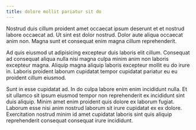 ```yaml
---
title: dolore mollit pariatur sit do
---
```


Nostrud duis cillum proident amet occaecat ipsum deserunt et et nostrud labore occaecat ad. Ut sint est dolor nostrud. Dolor aute aliqua occaecat anim non. Magna sunt et consequat enim magna cillum reprehenderit.

Ad quis eiusmod ut adipisicing excepteur duis laboris elit cillum. Consequat ad consequat aliqua nulla nisi magna culpa minim anim non laboris excepteur magna. Aliquip magna aliquip laboris excepteur mollit eu do irure in. Laboris proident laborum cupidatat tempor cupidatat pariatur eu eu proident cillum eiusmod.

Sunt in esse cupidatat ad. In do culpa labore enim enim incididunt nulla. Et sit ullamco sit ipsum eiusmod tempor non reprehenderit ex incididunt sint duis aliquip. Minim amet enim proident quis dolore ex laborum fugiat. Laborum esse nisi anim nostrud laborum sit irure cupidatat ex ex dolore. Exercitation nostrud minim id amet cupidatat laboris sint quis aliquip reprehenderit consequat consequat irure incididunt.